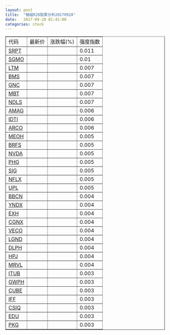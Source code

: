 ```yaml
---
layout: post
title:  "触碰R20股票分析20170928"
date:   2017-09-28 01:41:00
categories: stock
---
```

<script type="text/javascript">
var stockList = []
stockList.push('gb_srpt');
stockList.push('gb_sgmo');
stockList.push('gb_ltm');
stockList.push('gb_bms');
stockList.push('gb_gnc');
stockList.push('gb_mbt');
stockList.push('gb_ndls');
stockList.push('gb_amag');
stockList.push('gb_idti');
stockList.push('gb_arco');
stockList.push('gb_meoh');
stockList.push('gb_brfs');
stockList.push('gb_nvda');
stockList.push('gb_phg');
stockList.push('gb_sig');
stockList.push('gb_nflx');
stockList.push('gb_upl');
stockList.push('gb_bbcn');
stockList.push('gb_yndx');
stockList.push('gb_exh');
stockList.push('gb_cgnx');
stockList.push('gb_veco');
stockList.push('gb_lgnd');
stockList.push('gb_dlph');
stockList.push('gb_hpj');
stockList.push('gb_mrvl');
stockList.push('gb_itub');
stockList.push('gb_gwph');
stockList.push('gb_cube');
stockList.push('gb_iff');
stockList.push('gb_csiq');
stockList.push('gb_edu');
stockList.push('gb_pkg');
</script>

<table border="1">
 <tr>
 <td>代码</td>
  <td>最新价</td>
  <td>涨跌幅(%)</td>
 <td>强度指数</td>
</tr>
  <tr id="srpt"><td><a href="http://stock.finance.sina.com.cn/usstock/quotes/SRPT.html" target="_blank">SRPT</a></td><td></td><td></td><td>0.011</td></tr>
  <tr id="sgmo"><td><a href="http://stock.finance.sina.com.cn/usstock/quotes/SGMO.html" target="_blank">SGMO</a></td><td></td><td></td><td>0.01</td></tr>
  <tr id="ltm"><td><a href="http://stock.finance.sina.com.cn/usstock/quotes/LTM.html" target="_blank">LTM</a></td><td></td><td></td><td>0.007</td></tr>
  <tr id="bms"><td><a href="http://stock.finance.sina.com.cn/usstock/quotes/BMS.html" target="_blank">BMS</a></td><td></td><td></td><td>0.007</td></tr>
  <tr id="gnc"><td><a href="http://stock.finance.sina.com.cn/usstock/quotes/GNC.html" target="_blank">GNC</a></td><td></td><td></td><td>0.007</td></tr>
  <tr id="mbt"><td><a href="http://stock.finance.sina.com.cn/usstock/quotes/MBT.html" target="_blank">MBT</a></td><td></td><td></td><td>0.007</td></tr>
  <tr id="ndls"><td><a href="http://stock.finance.sina.com.cn/usstock/quotes/NDLS.html" target="_blank">NDLS</a></td><td></td><td></td><td>0.007</td></tr>
  <tr id="amag"><td><a href="http://stock.finance.sina.com.cn/usstock/quotes/AMAG.html" target="_blank">AMAG</a></td><td></td><td></td><td>0.006</td></tr>
  <tr id="idti"><td><a href="http://stock.finance.sina.com.cn/usstock/quotes/IDTI.html" target="_blank">IDTI</a></td><td></td><td></td><td>0.006</td></tr>
  <tr id="arco"><td><a href="http://stock.finance.sina.com.cn/usstock/quotes/ARCO.html" target="_blank">ARCO</a></td><td></td><td></td><td>0.006</td></tr>
  <tr id="meoh"><td><a href="http://stock.finance.sina.com.cn/usstock/quotes/MEOH.html" target="_blank">MEOH</a></td><td></td><td></td><td>0.005</td></tr>
  <tr id="brfs"><td><a href="http://stock.finance.sina.com.cn/usstock/quotes/BRFS.html" target="_blank">BRFS</a></td><td></td><td></td><td>0.005</td></tr>
  <tr id="nvda"><td><a href="http://stock.finance.sina.com.cn/usstock/quotes/NVDA.html" target="_blank">NVDA</a></td><td></td><td></td><td>0.005</td></tr>
  <tr id="phg"><td><a href="http://stock.finance.sina.com.cn/usstock/quotes/PHG.html" target="_blank">PHG</a></td><td></td><td></td><td>0.005</td></tr>
  <tr id="sig"><td><a href="http://stock.finance.sina.com.cn/usstock/quotes/SIG.html" target="_blank">SIG</a></td><td></td><td></td><td>0.005</td></tr>
  <tr id="nflx"><td><a href="http://stock.finance.sina.com.cn/usstock/quotes/NFLX.html" target="_blank">NFLX</a></td><td></td><td></td><td>0.005</td></tr>
  <tr id="upl"><td><a href="http://stock.finance.sina.com.cn/usstock/quotes/UPL.html" target="_blank">UPL</a></td><td></td><td></td><td>0.005</td></tr>
  <tr id="bbcn"><td><a href="http://stock.finance.sina.com.cn/usstock/quotes/BBCN.html" target="_blank">BBCN</a></td><td></td><td></td><td>0.004</td></tr>
  <tr id="yndx"><td><a href="http://stock.finance.sina.com.cn/usstock/quotes/YNDX.html" target="_blank">YNDX</a></td><td></td><td></td><td>0.004</td></tr>
  <tr id="exh"><td><a href="http://stock.finance.sina.com.cn/usstock/quotes/EXH.html" target="_blank">EXH</a></td><td></td><td></td><td>0.004</td></tr>
  <tr id="cgnx"><td><a href="http://stock.finance.sina.com.cn/usstock/quotes/CGNX.html" target="_blank">CGNX</a></td><td></td><td></td><td>0.004</td></tr>
  <tr id="veco"><td><a href="http://stock.finance.sina.com.cn/usstock/quotes/VECO.html" target="_blank">VECO</a></td><td></td><td></td><td>0.004</td></tr>
  <tr id="lgnd"><td><a href="http://stock.finance.sina.com.cn/usstock/quotes/LGND.html" target="_blank">LGND</a></td><td></td><td></td><td>0.004</td></tr>
  <tr id="dlph"><td><a href="http://stock.finance.sina.com.cn/usstock/quotes/DLPH.html" target="_blank">DLPH</a></td><td></td><td></td><td>0.004</td></tr>
  <tr id="hpj"><td><a href="http://stock.finance.sina.com.cn/usstock/quotes/HPJ.html" target="_blank">HPJ</a></td><td></td><td></td><td>0.004</td></tr>
  <tr id="mrvl"><td><a href="http://stock.finance.sina.com.cn/usstock/quotes/MRVL.html" target="_blank">MRVL</a></td><td></td><td></td><td>0.004</td></tr>
  <tr id="itub"><td><a href="http://stock.finance.sina.com.cn/usstock/quotes/ITUB.html" target="_blank">ITUB</a></td><td></td><td></td><td>0.003</td></tr>
  <tr id="gwph"><td><a href="http://stock.finance.sina.com.cn/usstock/quotes/GWPH.html" target="_blank">GWPH</a></td><td></td><td></td><td>0.003</td></tr>
  <tr id="cube"><td><a href="http://stock.finance.sina.com.cn/usstock/quotes/CUBE.html" target="_blank">CUBE</a></td><td></td><td></td><td>0.003</td></tr>
  <tr id="iff"><td><a href="http://stock.finance.sina.com.cn/usstock/quotes/IFF.html" target="_blank">IFF</a></td><td></td><td></td><td>0.003</td></tr>
  <tr id="csiq"><td><a href="http://stock.finance.sina.com.cn/usstock/quotes/CSIQ.html" target="_blank">CSIQ</a></td><td></td><td></td><td>0.003</td></tr>
  <tr id="edu"><td><a href="http://stock.finance.sina.com.cn/usstock/quotes/EDU.html" target="_blank">EDU</a></td><td></td><td></td><td>0.003</td></tr>
  <tr id="pkg"><td><a href="http://stock.finance.sina.com.cn/usstock/quotes/PKG.html" target="_blank">PKG</a></td><td></td><td></td><td>0.003</td></tr>
</table>
